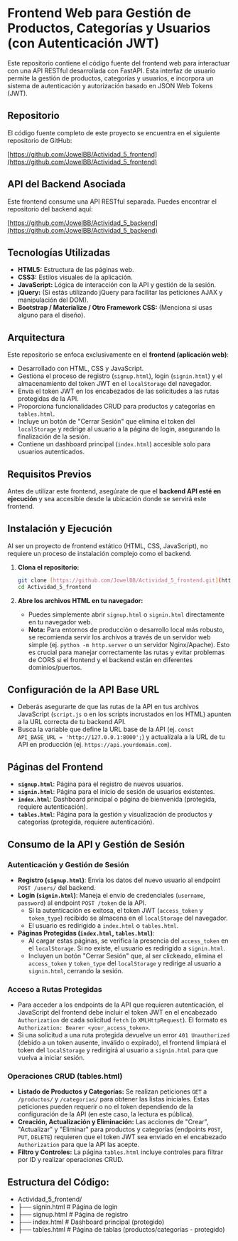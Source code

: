 # Frontend Web para Gestión de Productos, Categorías y Usuarios (con Autenticación JWT)

Este repositorio contiene el código fuente del frontend web para interactuar con una API RESTful desarrollada con FastAPI. Esta interfaz de usuario permite la gestión de productos, categorías y usuarios, e incorpora un sistema de autenticación y autorización basado en JSON Web Tokens (JWT).

## Repositorio

El código fuente completo de este proyecto se encuentra en el siguiente repositorio de GitHub:

[https://github.com/JowelBB/Actividad_5_frontend](https://github.com/JowelBB/Actividad_5_frontend)

## API del Backend Asociada

Este frontend consume una API RESTful separada. Puedes encontrar el repositorio del backend aquí:

[https://github.com/JowelBB/Actividad_5_backend](https://github.com/JowelBB/Actividad_5_backend)

## Tecnologías Utilizadas

* **HTML5:** Estructura de las páginas web.
* **CSS3:** Estilos visuales de la aplicación.
* **JavaScript:** Lógica de interacción con la API y gestión de la sesión.
* **jQuery:** (Si estás utilizando jQuery para facilitar las peticiones AJAX y manipulación del DOM).
* **Bootstrap / Materialize / Otro Framework CSS:** (Menciona si usas alguno para el diseño).

## Arquitectura

Este repositorio se enfoca exclusivamente en el **frontend (aplicación web)**:

* Desarrollado con HTML, CSS y JavaScript.
* Gestiona el proceso de registro (`signup.html`), login (`signin.html`) y el almacenamiento del token JWT en el `localStorage` del navegador.
* Envía el token JWT en los encabezados de las solicitudes a las rutas protegidas de la API.
* Proporciona funcionalidades CRUD para productos y categorías en `tables.html`.
* Incluye un botón de "Cerrar Sesión" que elimina el token del `localStorage` y redirige al usuario a la página de login, asegurando la finalización de la sesión.
* Contiene un dashboard principal (`index.html`) accesible solo para usuarios autenticados.

## Requisitos Previos

Antes de utilizar este frontend, asegúrate de que el **backend API esté en ejecución** y sea accesible desde la ubicación donde se servirá este frontend.

## Instalación y Ejecución

Al ser un proyecto de frontend estático (HTML, CSS, JavaScript), no requiere un proceso de instalación complejo como el backend.

1.  **Clona el repositorio:**
    ```bash
    git clone [https://github.com/JowelBB/Actividad_5_frontend.git](https://github.com/JowelBB/Actividad_5_frontend.git)
    cd Actividad_5_frontend
    ```

2.  **Abre los archivos HTML en tu navegador:**
    * Puedes simplemente abrir `signup.html` o `signin.html` directamente en tu navegador web.
    * **Nota:** Para entornos de producción o desarrollo local más robusto, se recomienda servir los archivos a través de un servidor web simple (ej. `python -m http.server` o un servidor Nginx/Apache). Esto es crucial para manejar correctamente las rutas y evitar problemas de CORS si el frontend y el backend están en diferentes dominios/puertos.

## Configuración de la API Base URL

* Deberás asegurarte de que las rutas de la API en tus archivos JavaScript (`script.js` o en los scripts incrustados en los HTML) apunten a la URL correcta de tu backend API.
* Busca la variable que define la URL base de la API (ej. `const API_BASE_URL = 'http://127.0.0.1:8000';`) y actualízala a la URL de tu API en producción (ej. `https://api.yourdomain.com`).

## Páginas del Frontend

* **`signup.html`**: Página para el registro de nuevos usuarios.
* **`signin.html`**: Página para el inicio de sesión de usuarios existentes.
* **`index.html`**: Dashboard principal o página de bienvenida (protegida, requiere autenticación).
* **`tables.html`**: Página para la gestión y visualización de productos y categorías (protegida, requiere autenticación).

## Consumo de la API y Gestión de Sesión

### Autenticación y Gestión de Sesión

* **Registro (`signup.html`)**: Envía los datos del nuevo usuario al endpoint `POST /users/` del backend.
* **Login (`signin.html`)**: Maneja el envío de credenciales (`username`, `password`) al endpoint `POST /token` de la API.
    * Si la autenticación es exitosa, el token JWT (`access_token` y `token_type`) recibido se almacena en el `localStorage` del navegador.
    * El usuario es redirigido a `index.html` o `tables.html`.
* **Páginas Protegidas (`index.html`, `tables.html`)**:
    * Al cargar estas páginas, se verifica la presencia del `access_token` en el `localStorage`. Si no existe, el usuario es redirigido a `signin.html`.
    * Incluyen un botón "Cerrar Sesión" que, al ser clickeado, elimina el `access_token` y `token_type` del `localStorage` y redirige al usuario a `signin.html`, cerrando la sesión.

### Acceso a Rutas Protegidas

* Para acceder a los endpoints de la API que requieren autenticación, el JavaScript del frontend debe incluir el token JWT en el encabezado `Authorization` de cada solicitud `fetch` (o `XMLHttpRequest`). El formato es `Authorization: Bearer <your_access_token>`.
* Si una solicitud a una ruta protegida devuelve un error `401 Unauthorized` (debido a un token ausente, inválido o expirado), el frontend limpiará el token del `localStorage` y redirigirá al usuario a `signin.html` para que vuelva a iniciar sesión.

### Operaciones CRUD (tables.html)

* **Listado de Productos y Categorías:** Se realizan peticiones `GET` a `/productos/` y `/categorias/` para obtener las listas iniciales. Estas peticiones pueden requerir o no el token dependiendo de la configuración de la API (en este caso, la lectura es pública).
* **Creación, Actualización y Eliminación:** Las acciones de "Crear", "Actualizar" y "Eliminar" para productos y categorías (endpoints `POST`, `PUT`, `DELETE`) requieren que el token JWT sea enviado en el encabezado `Authorization` para que la API las acepte.
* **Filtro y Controles:** La página `tables.html` incluye controles para filtrar por ID y realizar operaciones CRUD.

## Estructura del Código:

* Actividad_5_frontend/
* ├── signin.html     # Página de login
* ├── signup.html     # Página de registro
* ├── index.html      # Dashboard principal (protegido)
* ├── tables.html     # Página de tablas (productos/categorías - protegido)
